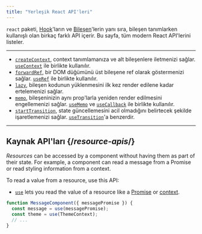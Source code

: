 ```yaml
---
title: "Yerleşik React API'leri"
---
```


<Intro>

`react` paketi, [Hook](/reference/react)'ların ve [Bileşen](/reference/react/components)'lerin yanı sıra, bileşen tanımlarken kullanışlı olan birkaç farklı API içerir. Bu sayfa, tüm modern React API'lerini listeler.

</Intro>

---

* [`createContext`](/reference/react/createContext), context tanımlamanıza ve alt bileşenlere iletmenizi sağlar. [`useContext`](/reference/react/useContext) ile birlikte kullanılır.
* [`forwardRef`](/reference/react/forwardRef), bir DOM düğümünü üst bileşene ref olarak göstermenizi sağlar. [`useRef`](/reference/react/useRef) ile birlikte kullanılır.
* [`lazy`](/reference/react/lazy), bileşen kodunun yüklenmesini ilk kez render edilene kadar ertelemenizi sağlar.
* [`memo`](/reference/react/memo), bileşeninizin aynı prop'larla yeniden render edilmesini engellemenizi sağlar. [`useMemo`](/reference/react/useMemo) ve [`useCallback`](/reference/react/useCallback) ile birlikte kullanılır.
* [`startTransition`](/reference/react/startTransition), state güncellemesini acil olmadığını belirtecek şekilde işaretlemenizi sağlar. [`useTransition`](/reference/react/useTransition)'a benzerdir.

---

## Kaynak API'ları {/*resource-apis*/}

*Resources* can be accessed by a component without having them as part of their state. For example, a component can read a message from a Promise or read styling information from a context.

To read a value from a resource, use this API:

* [`use`](/reference/react/use) lets you read the value of a resource like a [Promise](https://developer.mozilla.org/en-US/docs/Web/JavaScript/Reference/Global_Objects/Promise) or [context](/learn/passing-data-deeply-with-context).
```js
function MessageComponent({ messagePromise }) {
  const message = use(messagePromise);
  const theme = use(ThemeContext);
  // ...
}